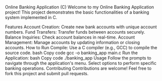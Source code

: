 Online Banking Application (C)
Welcome to my Online Banking Application project! This project demonstrates the basic functionalities of a banking system implemented in C.

Features
Account Creation: Create new bank accounts with unique account numbers.
Fund Transfers: Transfer funds between accounts securely.
Balance Inquiries: Check account balances in real-time.
Account Management: Manage accounts by updating information or closing accounts.
How to Run
Compile: Use a C compiler (e.g., GCC) to compile the source code.
bash
Copy code
gcc -o banking_app main.c
Run the Application:
bash
Copy code
./banking_app
Usage
Follow the prompts to navigate through the application's menu.
Select options to perform specific banking operations.
Contributing
Contributions are welcome! Feel free to fork this project and submit pull requests.
